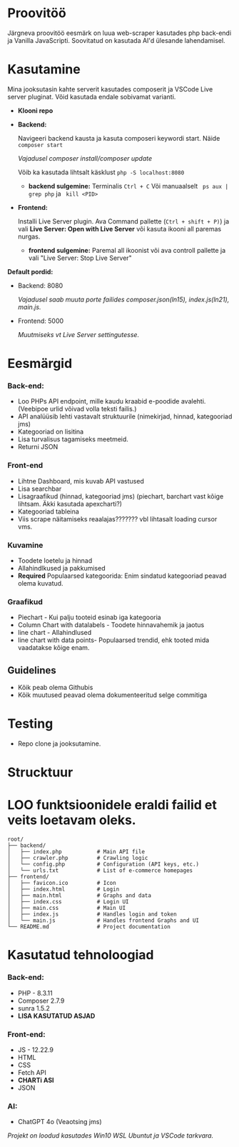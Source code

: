 # Proovitöö

Järgneva proovitöö eesmärk on luua web-scraper kasutades php back-endi ja Vanilla JavaScripti. Soovitatud on kasutada AI'd ülesande lahendamisel.

# Kasutamine

Mina jooksutasin kahte serverit kasutades composerit ja VSCode Live server pluginat. Võid kasutada endale sobivamat varianti.
- **Klooni repo**
- **Backend:**
    
    Navigeeri backend kausta ja kasuta composeri keywordi start. Näide ```composer start```
    
    *Vajadusel composer install/composer update*

    Võib ka kasutada lihtsalt käsklust ```php -S localhost:8080```
    - **backend sulgemine:**
        Terminalis ```Ctrl + C```
        Või manuaalselt
        ``` ps aux | grep php``` ja ``` kill <PID>```
-   **Frontend:**
    
    Installi Live Server plugin.
    Ava Command pallette (```Ctrl + shift + P)```) ja vali **Live Server: Open with Live Server** või kasuta ikooni all paremas nurgas.
    - **frontend sulgemine:**
        Paremal all ikoonist või ava controll pallette ja vali "Live Server: Stop Live Server"

**Default pordid:**
- Backend: 8080

    *Vajadusel saab muuta porte failides composer.json(ln15), index.js(ln21), main.js.*
- Frontend: 5000

    *Muutmiseks vt Live Server settingutesse.*
# Eesmärgid

### Back-end:
 - Loo PHPs API endpoint, mille kaudu kraabid e-poodide avalehti. (Veebipoe urlid võivad volla teksti failis.)
 - API analüüsib lehti vastavalt struktuurile (nimekirjad, hinnad, kategooriad jms)
- Kategooriad on lisitina
- Lisa turvalisus tagamiseks meetmeid.
- Returni JSON

### Front-end
- Lihtne Dashboard, mis kuvab API vastused
- Lisa searchbar
- Lisagraafikud (hinnad, kategooriad jms) (piechart, barchart vast kõige lihtsam. Äkki kasutada apexcharti?)
- Kategooriad tableina
- Viis scrape näitamiseks reaalajas??????? vbl lihtasalt loading cursor vms.

### Kuvamine

- Toodete loetelu ja hinnad
- Allahindlkused ja pakkumised
- **Required** Populaarsed kategoorida: Enim sindatud kategooriad peavad olema kuvatud. 

### Graafikud

- Piechart - Kui palju tooteid esinab iga kategooria
- Column Chart with datalabels - Toodete hinnavahemik ja jaotus
- line chart - Allahindlused
- line chart with data points- Populaarsed trendid, ehk tooted mida vaadatakse kõige enam.

## Guidelines

- Kõik peab olema Githubis
- Kõik muutused peavad olema dokumenteeritud selge commitiga

# Testing

- Repo clone ja jooksutamine.

# Strucktuur
# LOO funktsioonidele eraldi failid et veits loetavam oleks.
```
root/
├── backend/
│   ├── index.php           # Main API file
│   ├── crawler.php         # Crawling logic
│   └── config.php          # Configuration (API keys, etc.)
│   └── urls.txt            # List of e-commerce homepages
├── frontend/
│   ├── favicon.ico         # Icon
│   ├── index.html          # Login
│   ├── main.html           # Graphs and data
│   ├── index.css           # Login UI
│   ├── main.css            # Main UI
│   ├── index.js            # Handles login and token
│   └── main.js             # Handles frontend Graphs and UI
└── README.md               # Project documentation
```

# Kasutatud tehnoloogiad
### Back-end:
- PHP - 8.3.11
- Composer 2.7.9
- sunra 1.5.2
- **LISA KASUTATUD ASJAD**

### Front-end:
- JS - 12.22.9
- HTML
- CSS
- Fetch API
- **CHARTi ASI**
- JSON

### AI:
- ChatGPT 4o (Veaotsing jms)

*Projekt on loodud kasutades Win10 WSL Ubuntut ja VSCode tarkvara.*

